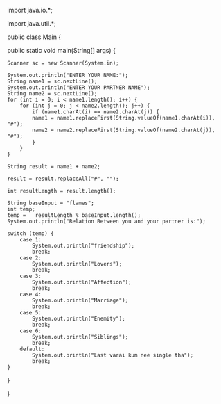 import java.io.*;

import java.util.*;

public class Main
{

 public static void main(String[] args) {
 
    Scanner sc = new Scanner(System.in); 
    
    System.out.println("ENTER YOUR NAME:");
    String name1 = sc.nextLine();
    System.out.println("ENTER YOUR PARTNER NAME");
    String name2 = sc.nextLine();
    for (int i = 0; i < name1.length(); i++) {
        for (int j = 0; j < name2.length(); j++) {
            if (name1.charAt(i) == name2.charAt(j)) {
            name1 = name1.replaceFirst(String.valueOf(name1.charAt(i)), "#");
            name2 = name2.replaceFirst(String.valueOf(name2.charAt(j)), "#");
            }
        }
    }
   
    String result = name1 + name2;
    
    result = result.replaceAll("#", "");
    
    int resultLength = result.length();

    String baseInput = "flames";
    int temp;
    temp =   resultLength % baseInput.length();
    System.out.println("Relation Between you and your partner is:");

    switch (temp) {
        case 1:
            System.out.println("friendship");
            break;
        case 2:
            System.out.println("Lovers");
            break;
        case 3:
            System.out.println("Affection");
            break;
        case 4:
            System.out.println("Marriage");
            break;
        case 5:
            System.out.println("Enemity");
            break;
        case 6:
            System.out.println("Siblings");
            break;
        default:
            System.out.println("Last varai kum nee single tha");
            break;
    }
}

}
